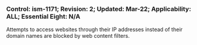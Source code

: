 ### Control: ism-1171; Revision: 2; Updated: Mar-22; Applicability: ALL; Essential Eight: N/A
<p>Attempts to access websites through their IP addresses instead of their domain names are blocked by web content filters.</p>